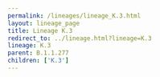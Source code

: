 ```yaml
---
permalink: /lineages/lineage_K.3.html
layout: lineage_page
title: Lineage K.3
redirect_to: ../lineage.html?lineage=K.3
lineage: K.3
parent: B.1.1.277
children: ['K.3']
---
```

